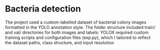# Bacteria detection
The project used a custom-labelled dataset of bacterial colony images formatted in the YOLO annotation style. The folder structure included train/ and val/ directories for both images and labels:
YOLOX required custom training scripts and configuration files (exp.py), which I tailored to reflect the dataset paths, class structure, and input resolution
